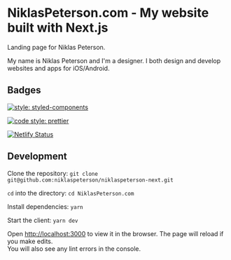 # NiklasPeterson.com - My website built with Next.js

Landing page for Niklas Peterson.

My name is Niklas Peterson and I'm a designer. I both design and develop websites and apps for iOS/Android.


## Badges

[![style: styled-components](https://img.shields.io/badge/style-%F0%9F%92%85%20styled--components-orange.svg?colorB=daa357&colorA=555555)](https://github.com/styled-components/styled-components)

[![code style: prettier](https://img.shields.io/badge/code_style-prettier-ff69b4.svg)](https://github.com/prettier/prettier)

[![Netlify Status](https://api.netlify.com/api/v1/badges/a99a8993-3c88-4f89-a0ff-8ccae3ea01f9/deploy-status)](https://app.netlify.com/sites/niklaspeterson/deploys)

## Development

Clone the repository:
`git clone git@github.com:niklaspeterson/niklaspeterson-next.git`

`cd` into the directory:
`cd NiklasPeterson.com`

Install dependencies:
`yarn`

Start the client:
`yarn dev`

Open [http://localhost:3000](http://localhost:3000) to view it in the browser.
The page will reload if you make edits.\
You will also see any lint errors in the console.
